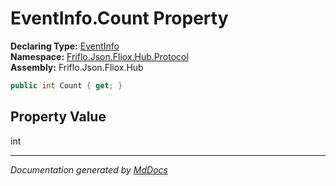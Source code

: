 ﻿<!--  
  <auto-generated>   
    The contents of this file were generated by a tool.  
    Changes to this file may be list if the file is regenerated  
  </auto-generated>   
-->

# EventInfo.Count Property

**Declaring Type:** [EventInfo](../index.md)  
**Namespace:** [Friflo.Json.Fliox.Hub.Protocol](../../index.md)  
**Assembly:** Friflo.Json.Fliox.Hub

```csharp
public int Count { get; }
```

## Property Value

int

___

*Documentation generated by [MdDocs](https://github.com/ap0llo/mddocs)*

